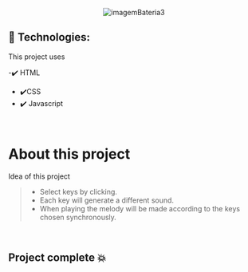 <div align="center">

![imagemBateria3](https://user-images.githubusercontent.com/83568294/131061236-d7d06612-1f89-46e0-8f5b-49b5773364b8.png)

</div>

 ## 🚀 Technologies:
 This project uses
 
  -✔️ HTML
 - ✔️CSS
 - ✔️ Javascript
 
 
 </br>

  # About this project
  
   Idea of this project

   > - Select keys by clicking.
   > - Each key will generate a different sound.
   > - When playing the melody will be made according to the keys chosen synchronously.
   
 
  <br>

## Project complete 💥
  















